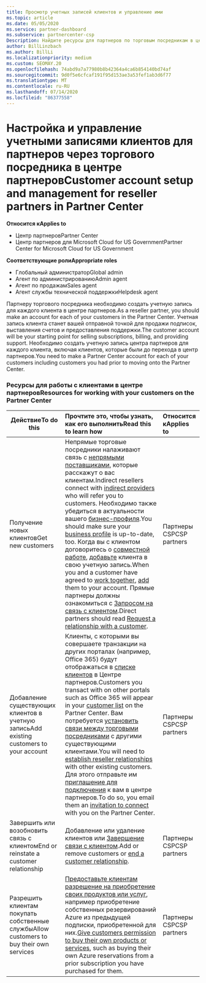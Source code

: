 ```yaml
---
title: Просмотр учетных записей клиентов и управление ими
ms.topic: article
ms.date: 05/05/2020
ms.service: partner-dashboard
ms.subservice: partnercenter-csp
Description: Найдите ресурсы для партнеров по торговым посредникам в центре партнеров. Сюда входит создание учетных записей клиентов до продажи подписок, выставления счетов или поддержки предложений.
author: BillLinzbach
ms.author: BillLi
ms.localizationpriority: medium
ms.custom: SEOMAY.20
ms.openlocfilehash: 74abd9a7a77980b8b42364a4ca6b854140bd74af
ms.sourcegitcommit: 9d0f5e6cfcaf191f95d153ae3a53fef1ab3d6f77
ms.translationtype: MT
ms.contentlocale: ru-RU
ms.lasthandoff: 07/14/2020
ms.locfileid: "86377558"
---
```

# <a name="customer-account-setup-and-management-for-reseller-partners-in-partner-center"></a><span data-ttu-id="f78c9-104">Настройка и управление учетными записями клиентов для партнеров через торгового посредника в центре партнеров</span><span class="sxs-lookup"><span data-stu-id="f78c9-104">Customer account setup and management for reseller partners in Partner Center</span></span>

<span data-ttu-id="f78c9-105">**Относится к**</span><span class="sxs-lookup"><span data-stu-id="f78c9-105">**Applies to**</span></span>

-  <span data-ttu-id="f78c9-106">Центр партнеров</span><span class="sxs-lookup"><span data-stu-id="f78c9-106">Partner Center</span></span>
-  <span data-ttu-id="f78c9-107">Центр партнеров для Microsoft Cloud for US Government</span><span class="sxs-lookup"><span data-stu-id="f78c9-107">Partner Center for Microsoft Cloud for US Government</span></span>

<span data-ttu-id="f78c9-108">**Соответствующие роли**</span><span class="sxs-lookup"><span data-stu-id="f78c9-108">**Appropriate roles**</span></span>

- <span data-ttu-id="f78c9-109">Глобальный администратор</span><span class="sxs-lookup"><span data-stu-id="f78c9-109">Global admin</span></span>
- <span data-ttu-id="f78c9-110">Агент по администрированию</span><span class="sxs-lookup"><span data-stu-id="f78c9-110">Admin agent</span></span>
- <span data-ttu-id="f78c9-111">Агент по продажам</span><span class="sxs-lookup"><span data-stu-id="f78c9-111">Sales agent</span></span>
- <span data-ttu-id="f78c9-112">Агент службы технической поддержки</span><span class="sxs-lookup"><span data-stu-id="f78c9-112">Helpdesk agent</span></span>

<span data-ttu-id="f78c9-113">Партнеру торгового посредника необходимо создать учетную запись для каждого клиента в центре партнеров.</span><span class="sxs-lookup"><span data-stu-id="f78c9-113">As a reseller partner, you should make an account for each of your customers in the Partner Center.</span></span> <span data-ttu-id="f78c9-114">Учетная запись клиента станет вашей отправной точкой для продажи подписок, выставления счетов и предоставления поддержки.</span><span class="sxs-lookup"><span data-stu-id="f78c9-114">The customer account will be your starting point for selling subscriptions, billing, and providing support.</span></span> <span data-ttu-id="f78c9-115">Необходимо создать учетную запись центра партнеров для каждого клиента, включая клиентов, которые были до перехода в центр партнеров.</span><span class="sxs-lookup"><span data-stu-id="f78c9-115">You need to make a Partner Center account for each of your customers including customers you had prior to moving onto the Partner Center.</span></span>

### <a name="resources-for-working-with-your-customers-on-the-partner-center"></a><span data-ttu-id="f78c9-116">Ресурсы для работы с клиентами в центре партнеров</span><span class="sxs-lookup"><span data-stu-id="f78c9-116">Resources for working with your customers on the Partner Center</span></span>

|<span data-ttu-id="f78c9-117">**Действие**</span><span class="sxs-lookup"><span data-stu-id="f78c9-117">**To do this**</span></span>   |<span data-ttu-id="f78c9-118">**Прочтите это, чтобы узнать, как его выполнить**</span><span class="sxs-lookup"><span data-stu-id="f78c9-118">**Read this to learn how**</span></span>   |<span data-ttu-id="f78c9-119">**Относится к**</span><span class="sxs-lookup"><span data-stu-id="f78c9-119">**Applies to**</span></span>|
|-----------------|:----------------------------|:--------------|
|<span data-ttu-id="f78c9-120">Получение новых клиентов</span><span class="sxs-lookup"><span data-stu-id="f78c9-120">Get new customers</span></span>|<span data-ttu-id="f78c9-121">Непрямые торговые посредники налаживают связь с [непрямыми поставщиками](indirect-reseller-tasks-in-partner-center.md), которые расскажут о вас клиентам.</span><span class="sxs-lookup"><span data-stu-id="f78c9-121">Indirect resellers connect with [indirect providers](indirect-reseller-tasks-in-partner-center.md) who will refer you to customers.</span></span> <span data-ttu-id="f78c9-122">Необходимо также убедиться в актуальности вашего [бизнес-профиля](create-a-marketing-profile.md).</span><span class="sxs-lookup"><span data-stu-id="f78c9-122">You should make sure your [business profile](create-a-marketing-profile.md) is up-to-date, too.</span></span> <span data-ttu-id="f78c9-123">Когда вы с клиентом договоритесь о [совместной работе](responding-to-referrals.md), [добавьте](add-a-new-customer.md) клиента в свою учетную запись.</span><span class="sxs-lookup"><span data-stu-id="f78c9-123">When you and a customer have agreed to [work together](responding-to-referrals.md), [add](add-a-new-customer.md) them to your account.</span></span> <span data-ttu-id="f78c9-124">Прямые партнеры должны ознакомиться с [Запросом на связь с клиентом](request-a-relationship-with-a-customer.md).</span><span class="sxs-lookup"><span data-stu-id="f78c9-124">Direct partners should read [ Request a relationship with a customer](request-a-relationship-with-a-customer.md).</span></span>|<span data-ttu-id="f78c9-125">Партнеры CSP</span><span class="sxs-lookup"><span data-stu-id="f78c9-125">CSP partners</span></span>|
|<span data-ttu-id="f78c9-126">Добавление существующих клиентов в учетную запись</span><span class="sxs-lookup"><span data-stu-id="f78c9-126">Add existing customers to your account</span></span>   | <span data-ttu-id="f78c9-127">Клиенты, с которыми вы совершаете транзакции на других порталах (например, Office 365) будут отображаться в [списке клиентов](see-your-customer-list.md) в Центре партнеров.</span><span class="sxs-lookup"><span data-stu-id="f78c9-127">Customers you transact with on other portals such as Office 365 will appear in your [customer list](see-your-customer-list.md) on the Partner Center.</span></span> <span data-ttu-id="f78c9-128">Вам потребуется [установить связи между торговыми посредниками](indirect-reseller-tasks-in-partner-center.md) с другими существующими клиентами.</span><span class="sxs-lookup"><span data-stu-id="f78c9-128">You will need to [establish reseller relationships](indirect-reseller-tasks-in-partner-center.md) with other existing customers.</span></span> <span data-ttu-id="f78c9-129">Для этого отправьте им [приглашение для подключения](responding-to-referrals.md) к вам в центре партнеров.</span><span class="sxs-lookup"><span data-stu-id="f78c9-129">To do so, you email them an [invitation to connect](responding-to-referrals.md) with you on the Partner Center.</span></span>   | <span data-ttu-id="f78c9-130">Партнеры CSP</span><span class="sxs-lookup"><span data-stu-id="f78c9-130">CSP partners</span></span>   |
|<span data-ttu-id="f78c9-131">Завершить или возобновить связь с клиентом</span><span class="sxs-lookup"><span data-stu-id="f78c9-131">End or reinstate a customer relationship</span></span>   | <span data-ttu-id="f78c9-132">Добавление или удаление клиентов или [Завершение связи с клиентом](remove-a-relationship.md).</span><span class="sxs-lookup"><span data-stu-id="f78c9-132">Add or remove customers or [end a customer relationship](remove-a-relationship.md).</span></span>  |   <span data-ttu-id="f78c9-133">Партнеры CSP</span><span class="sxs-lookup"><span data-stu-id="f78c9-133">CSP partners</span></span> |
|<span data-ttu-id="f78c9-134">Разрешить клиентам покупать собственные службы</span><span class="sxs-lookup"><span data-stu-id="f78c9-134">Allow customers to buy their own services</span></span>   | <span data-ttu-id="f78c9-135">[Предоставьте клиентам разрешение на приобретение своих продуктов или услуг](give-customers-permission.md), например приобретение собственных резервирований Azure из предыдущей подписки, приобретенной для них.</span><span class="sxs-lookup"><span data-stu-id="f78c9-135">[Give customers permission to buy their own products or services](give-customers-permission.md), such as buying their own Azure reservations from a prior subscription you have purchased for them.</span></span>  | <span data-ttu-id="f78c9-136">Партнеры CSP</span><span class="sxs-lookup"><span data-stu-id="f78c9-136">CSP partners</span></span> |